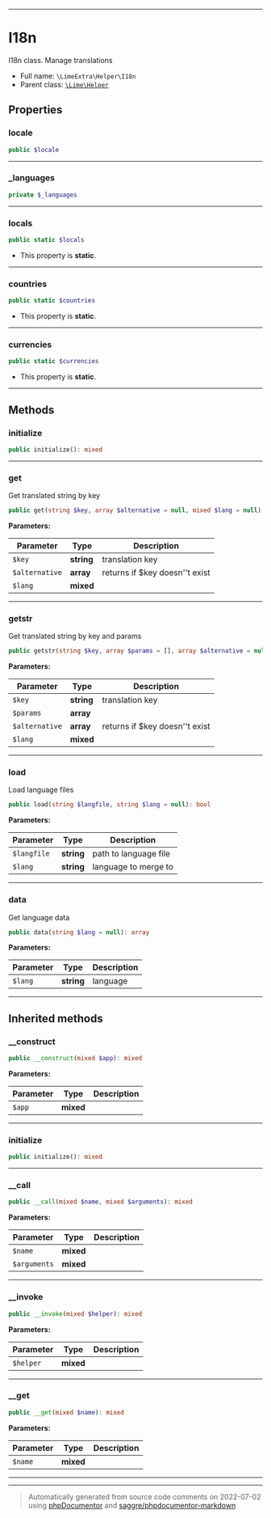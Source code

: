 ***

# I18n

I18n class. Manage translations



* Full name: `\LimeExtra\Helper\I18n`
* Parent class: [`\Lime\Helper`](../../Lime/Helper.md)



## Properties


### locale



```php
public $locale
```






***

### _languages



```php
private $_languages
```






***

### locals



```php
public static $locals
```



* This property is **static**.


***

### countries



```php
public static $countries
```



* This property is **static**.


***

### currencies



```php
public static $currencies
```



* This property is **static**.


***

## Methods


### initialize



```php
public initialize(): mixed
```











***

### get

Get translated string by key

```php
public get(string $key, array $alternative = null, mixed $lang = null): string
```








**Parameters:**

| Parameter | Type | Description |
|-----------|------|-------------|
| `$key` | **string** | translation key |
| `$alternative` | **array** | returns if $key doesn&#039;&#039;t exist |
| `$lang` | **mixed** |  |




***

### getstr

Get translated string by key and params

```php
public getstr(string $key, array $params = [], array $alternative = null, mixed $lang = null): string
```








**Parameters:**

| Parameter | Type | Description |
|-----------|------|-------------|
| `$key` | **string** | translation key |
| `$params` | **array** |  |
| `$alternative` | **array** | returns if $key doesn&#039;&#039;t exist |
| `$lang` | **mixed** |  |




***

### load

Load language files

```php
public load(string $langfile, string $lang = null): bool
```








**Parameters:**

| Parameter | Type | Description |
|-----------|------|-------------|
| `$langfile` | **string** | path to language file |
| `$lang` | **string** | language to merge to |




***

### data

Get language data

```php
public data(string $lang = null): array
```








**Parameters:**

| Parameter | Type | Description |
|-----------|------|-------------|
| `$lang` | **string** | language |




***


## Inherited methods


### __construct



```php
public __construct(mixed $app): mixed
```








**Parameters:**

| Parameter | Type | Description |
|-----------|------|-------------|
| `$app` | **mixed** |  |




***

### initialize



```php
public initialize(): mixed
```











***

### __call



```php
public __call(mixed $name, mixed $arguments): mixed
```








**Parameters:**

| Parameter | Type | Description |
|-----------|------|-------------|
| `$name` | **mixed** |  |
| `$arguments` | **mixed** |  |




***

### __invoke



```php
public __invoke(mixed $helper): mixed
```








**Parameters:**

| Parameter | Type | Description |
|-----------|------|-------------|
| `$helper` | **mixed** |  |




***

### __get



```php
public __get(mixed $name): mixed
```








**Parameters:**

| Parameter | Type | Description |
|-----------|------|-------------|
| `$name` | **mixed** |  |




***


***
> Automatically generated from source code comments on 2022-07-02 using [phpDocumentor](http://www.phpdoc.org/) and [saggre/phpdocumentor-markdown](https://github.com/Saggre/phpDocumentor-markdown)
